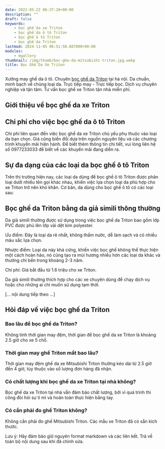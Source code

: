 ```yaml
---
date: 2022-05-22 06:37:28+00:00
description: ""
draft: false
keywords:
    - bọc ghế da xe Triton
    - bọc ghế da ô tô Triton
    - bọc ghế ô tô Triton
    - bọc ghế da Triton
lastmod: 2024-11-05 06:51:58.687000+00:00
modules:
    - mgallery
thumbnail: /img/thumb/boc-ghe-da-mitsubishi-triton.jpg.webp
title: Bọc Ghế Da Xe Triton
---
```


Xưởng may ghế da ô tô. Chuyên [bọc ghế da Triton](https://bocgheoto.vn/mitsubishi/boc-ghe-da-xe-triton.html/) tại hà nội. Da chuẩn, minh bạch về chủng loại da. Trực tiếp may - Trực tiếp bọc. Dịch vụ chuyên nghiệp và tận tâm. Tư vấn bọc ghế xe Triton tận nhà miễn phí.

## Giới thiệu về bọc ghế da xe Triton

## Chi phí cho việc bọc ghế da ô tô Triton

Chi phí liên quan đến việc bọc ghế da xe Triton chủ yếu phụ thuộc vào loại da bạn chọn. Giá cũng biến đổi dựa trên nguồn nguyên liệu và các chương trình khuyến mãi hiện hành. Để biết thêm thông tin chi tiết, vui lòng liên hệ số 0977233033 để biết về các khuyến mãi đang diễn ra.

## Sự đa dạng của các loại da bọc ghế ô tô Triton

Trên thị trường hiện nay, các loại da dùng để bọc ghế ô tô Triton được phân loại dưới nhiều tên gọi khác nhau, khiến việc lựa chọn loại da phù hợp cho xe Triton trở nên khó khăn. Cơ bản, da dùng cho bọc ghế ô tô có các loại sau:

## Bọc ghế da Triton bằng da giả simili thông thường

Da giả simili thường được sử dụng trong việc bọc ghế da Triton bao gồm lớp PVC được phủ lên lớp vải dệt kim polyester.

Ưu điểm: Đây là loại da rẻ nhất, không thấm nước, dễ làm sạch và có nhiều màu sắc lựa chọn.

Nhược điểm: Loại da này khá cứng, khiến việc bọc ghế không thể thực hiện một cách hoàn hảo, nó cũng tạo ra mùi hương nhiều hơn các loại da khác và thường chỉ bền trong khoảng 2-3 năm.

Chi phí: Giá bắt đầu từ 1.6 triệu cho xe Triton.

Da giả simili thường thích hợp cho các xe chuyên dùng để chạy dịch vụ hoặc cho những ai chỉ muốn sử dụng tạm thời.

[... nội dung tiếp theo ...]

## Hỏi đáp về việc bọc ghế da Triton

### Bao lâu để bọc ghế da Triton?
Không tính thời gian may đệm, thời gian để bọc ghế da xe Triton là khoảng 2.5 giờ cho xe 5 chỗ.

### Thời gian may ghế Triton mất bao lâu?
Thời gian may đệm ghế da xe Mitsubishi Triton thường kéo dài từ 2.5 giờ đến 4 giờ, tùy thuộc vào số lượng đơn hàng đã nhận.

### Có chất lượng khi bọc ghế da xe Triton tại nhà không?
Bọc ghế da xe Triton tại nhà vẫn đảm bảo chất lượng, bởi vì quá trình thi công đòi hỏi sự tỉ mỉ và hoàn toàn thực hiện bằng tay.

### Có cần phải đo ghế Triton không?
Không cần phải đo ghế Mitsubishi Triton. Các mẫu xe Triton đã có sẵn kích thước.

Lưu ý: Hãy đảm bảo giữ nguyên format markdown và các liên kết. Trả về toàn bộ nội dung sau khi đã chỉnh sửa.